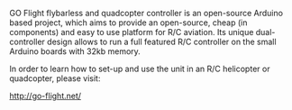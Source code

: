 GO Flight flybarless and quadcopter controller is an open-source Arduino based project, which aims to provide an open-source, cheap (in components) and easy to use platform for R/C aviation.
Its unique dual-controller design allows to run a full featured R/C controller on the small
Arduino boards with 32kb memory.

In order to learn how to set-up and use the unit in an R/C helicopter
or quadcopter, please visit:

http://go-flight.net/

